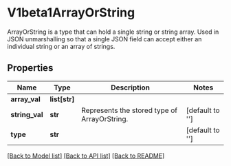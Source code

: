# V1beta1ArrayOrString

ArrayOrString is a type that can hold a single string or string array. Used in JSON unmarshalling so that a single JSON field can accept either an individual string or an array of strings.
## Properties
Name | Type | Description | Notes
------------ | ------------- | ------------- | -------------
**array_val** | **list[str]** |  | 
**string_val** | **str** | Represents the stored type of ArrayOrString. | [default to '']
**type** | **str** |  | [default to '']

[[Back to Model list]](../README.md#documentation-for-models) [[Back to API list]](../README.md#documentation-for-api-endpoints) [[Back to README]](../README.md)



